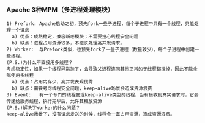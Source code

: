 ### Apache 3种MPM（多进程处理模块）
	1) Prefork:	Apache启动之初，预先fork一些子进程，每个子进程中只有一个线程，只能处理一个请求
	  a) 优点：成熟稳定，兼容新老模块；不需要担心线程安全问题
	  b) 缺点：进程占用资源较多，不擅长处理高并发请求。
	2) Worker:	与Prefork类似，也预先fork了一些子进程（数量较少），每个子进程中创建一些线程。
	(P.S.)为什么不直接用多线程？
	考虑稳定性，如果一个线程异常挂了，会导致父进程连同其他正常的子线程都挂掉，因此不能全部使用多线程
	  a) 优点：占用内存少，高并发表现优秀
	  b) 缺点：需要考虑线程安全问题，keep-alive场景会造成资源浪费
	3) Event:	有一个专门的线程管理keep-alive类型的线程，当有接收到真实请求时，它会传递给服务线程，执行完毕后，允许其释放资源
	(P.S.)解决了Worker的什么问题？
	keep-alive场景下，没有请求发送的时候，线程会一直占用资源，造成资源浪费。

